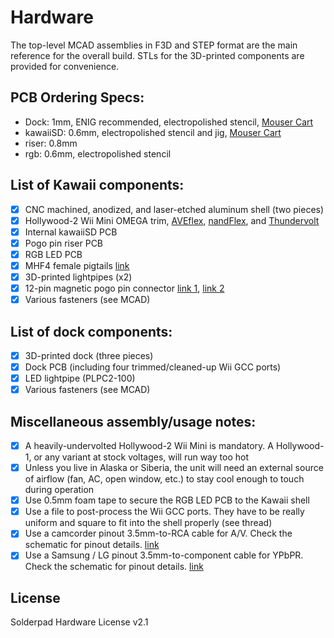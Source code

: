 # Hardware

The top-level MCAD assemblies in F3D and STEP format are the main reference for the overall build. STLs for the 3D-printed components are provided for convenience.

## PCB Ordering Specs:

- Dock: 1mm, ENIG recommended, electropolished stencil, [Mouser Cart](https://www.mouser.com/Tools/Project/Share?AccessID=a96e376ba1)
- kawaiiSD: 0.6mm, electropolished stencil and jig, [Mouser Cart](https://www.mouser.com/Tools/Project/Share?AccessID=177a5d7398)
- riser: 0.8mm
- rgb: 0.6mm, electropolished stencil

## List of Kawaii components:
- [x] CNC machined, anodized, and laser-etched aluminum shell (two pieces)
- [x] Hollywood-2 Wii Mini OMEGA trim, [AVEflex](https://github.com/mackieks/AVEflex), [nandFlex](https://github.com/mackieks/nandFlex), and [Thundervolt](https://github.com/mackieks/thundervolt)
- [x] Internal kawaiiSD PCB
- [x] Pogo pin riser PCB
- [x] RGB LED PCB
- [x] MHF4 female pigtails [link](https://www.aliexpress.us/item/3256802754472981.html)
- [x] 3D-printed lightpipes (x2)
- [x] 12-pin magnetic pogo pin connector [link 1](https://www.aliexpress.us/item/3256804525551011.html), [link 2](https://www.aliexpress.us/item/3256807252344568.html)
- [x] Various fasteners (see MCAD)

## List of dock components:
- [x] 3D-printed dock (three pieces)
- [x] Dock PCB (including four trimmed/cleaned-up Wii GCC ports)
- [x] LED lightpipe (PLPC2-100)
- [x] Various fasteners (see MCAD)

## Miscellaneous assembly/usage notes:
- [x] A heavily-undervolted Hollywood-2 Wii Mini is mandatory. A Hollywood-1, or any variant at stock voltages, will run way too hot
- [x] Unless you live in Alaska or Siberia, the unit will need an external source of airflow (fan, AC, open window, etc.) to stay cool enough to touch during operation
- [x] Use 0.5mm foam tape to secure the RGB LED PCB to the Kawaii shell
- [x] Use a file to post-process the Wii GCC ports. They have to be really uniform and square to fit into the shell properly (see thread)
- [x] Use a camcorder pinout 3.5mm-to-RCA cable for A/V. Check the schematic for pinout details. [link](https://www.amazon.com/dp/B08V1SV8BL)
- [x] Use a Samsung / LG pinout 3.5mm-to-component cable for YPbPR. Check the schematic for pinout details. [link](https://www.amazon.com/dp/B09ZJTZ5NL)

## License

Solderpad Hardware License v2.1
